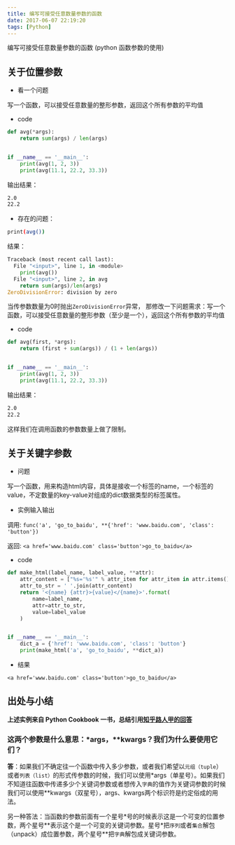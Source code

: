 ```yaml
---
title: 编写可接受任意数量参数的函数
date: 2017-06-07 22:19:20
tags: [Python]
---
```


编写可接受任意数量参数的函数 (python 函数参数的使用)

<!-- more -->

## 关于位置参数

+ 看一个问题

写一个函数，可以接受任意数量的整形参数，返回这个所有参数的平均值

+ code

```python
def avg(*args):
    return sum(args) / len(args)


if __name__ == '__main__':
    print(avg(1, 2, 3))
    print(avg(11.1, 22.2, 33.3))

```

输出结果：

``` bash
2.0
22.2
```

+ 存在的问题：

``` bash
print(avg())
```

结果：

```python
Traceback (most recent call last):
  File "<input>", line 1, in <module>
    print(avg())
  File "<input>", line 2, in avg
    return sum(args)/len(args)
ZeroDivisionError: division by zero
```

当传参数数量为0时抛出`ZeroDivisionError`异常， 那修改一下问题需求：写一个函数，可以接受任意数量的整形参数（至少是一个），返回这个所有参数的平均值

+ code

```python
def avg(first, *args):
    return (first + sum(args)) / (1 + len(args))


if __name__ == '__main__':
    print(avg(1, 2, 3))
    print(avg(11.1, 22.2, 33.3))
```

输出结果：

``` bash
2.0
22.2
```

这样我们在调用函数的参数数量上做了限制。

## 关于关键字参数

+ 问题

写一个函数，用来构造html内容，具体是接收一个标签的name，一个标签的value，不定数量的key-value对组成的dict数据类型的标签属性。

+ 实例输入输出

调用: `func('a', 'go_to_baidu', **{'href': 'www.baidu.com', 'class': 'button'})`

返回: `<a href='www.baidu.com' class='button'>go_to_baidu</a>`

+ code

```python
def make_html(label_name, label_value, **attr):
    attr_content = ["%s='%s'" % attr_item for attr_item in attr.items()]
    attr_to_str = ' '.join(attr_content)
    return '<{name} {attr}>{value}</{name}>'.format(
        name=label_name,
        attr=attr_to_str,
        value=label_value
    )


if __name__ == '__main__':
    dict_a = {'href': 'www.baidu.com', 'class': 'button'}
    print(make_html('a', 'go_to_baidu', **dict_a))
```

+ 结果

`<a href='www.baidu.com' class='button'>go_to_baidu</a>`

## 出处与小结

__上述实例来自 Python Cookbook 一书，总结引用[知乎路人甲的回答](https://zhuanlan.zhihu.com/p/23526961)__

### 这两个参数是什么意思：\*args，\*\*kwargs？我们为什么要使用它们？

__答__：如果我们不确定往一个函数中传入多少参数，或者我们希望以`元组（tuple`）或者`列表（list）`的形式传参数的时候，我们可以使用\*args（单星号）。如果我们不知道往函数中传递多少个关键词参数或者想传入`字典`的值作为关键词参数的时候我们可以使用\*\*kwargs（双星号），args、kwargs两个标识符是约定俗成的用法。

另一种答法：当函数的参数前面有一个星号\*号的时候表示这是一个可变的位置参数，两个星号\*\*表示这个是一个可变的关键词参数。星号\*把`序列`或者`集合`解包（unpack）成位置参数，两个星号\*\*把`字典`解包成关键词参数。
